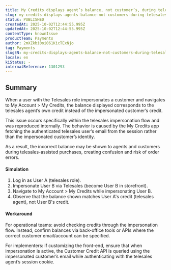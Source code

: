 ```yaml
---
title: My Credits displays agent’s balance, not customer’s, during telesales impersonation
slug: my-credits-displays-agents-balance-not-customers-during-telesales-impersonation
status: PUBLISHED
createdAt: 2025-10-02T12:44:55.995Z
updatedAt: 2025-10-02T12:44:55.995Z
contentType: knownIssue
productTeam: Payments
author: 2mXZkbi0oi061KicTExNjo
tag: Payments
slugEN: my-credits-displays-agents-balance-not-customers-during-telesales-impersonation
locale: en
kiStatus: -
internalReference: 1301293
---
```


## Summary


When a user with the Telesales role impersonates a customer and navigates to My Account > My Credits, the balance displayed corresponds to the telesales agent’s own credit instead of the impersonated customer’s credit.

This issue occurs specifically within the telesales impersonation flow and was reproduced internally. The behavior is caused by the My Credits app fetching the authenticated telesales user’s email from the session rather than the impersonated customer’s identity.

As a result, the incorrect balance may be shown to agents and customers during telesales-assisted purchases, creating confusion and risk of order errors.


#### Simulation


1) Log in as User A (telesales role).
2) Impersonate User B via Telesales (become User B in storefront).
3) Navigate to My Account > My Credits while impersonating User B.
4) Observe that the balance shown matches User A's credit (telesales agent), not User B's credit.


#### Workaround


For operational teams: avoid checking credits through the impersonation flow. Instead, confirm balances via back-office tools or APIs where the correct customer email/account can be specified.

For implementers: if customizing the front-end, ensure that when impersonation is active, the Customer Credit API is queried using the impersonated customer’s email while authenticating with the telesales agent’s session cookie.


